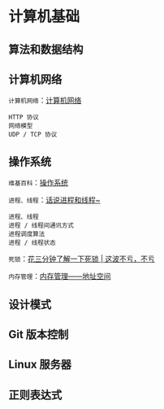 # 计算机基础

## 算法和数据结构

## 计算机网络
`计算机网络`：[计算机网络](https://hit-alibaba.github.io/interview/basic/network/)
```
HTTP 协议
网络模型
UDP / TCP 协议
```

## 操作系统
`维基百科`：[操作系统](https://zh.wikipedia.org/wiki/%E6%93%8D%E4%BD%9C%E7%B3%BB%E7%BB%9F)

`进程、线程`：[话说进程和线程~](https://www.bilibili.com/video/BV1H541187UH)
```
进程、线程
进程 / 线程间通讯方式
进程调度算法
进程 / 线程状态
```

`死锁`：[花三分钟了解一下死锁 | 这波不亏，不亏](https://www.bilibili.com/video/BV1av411q73F)

`内存管理`：[内存管理——地址空间](https://www.bilibili.com/video/BV1oi4y1T7RP)

## 设计模式

## Git 版本控制

## Linux 服务器

## 正则表达式
